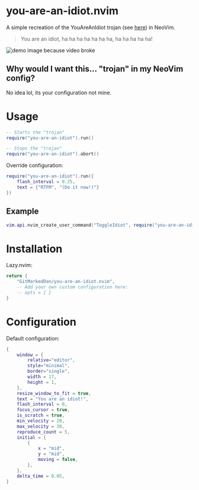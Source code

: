 # you-are-an-idiot.nvim
A simple recreation of the YouAreAnIdiot trojan (see [here](https://www.youtube.com/watch?v=ZcwxToKjJhE)) in NeoVim.
> You are an idiot, ha ha ha ha ha ha ha, ha ha ha ha ha!

![demo image because video broke](https://i.imgur.com/ErQHOry.png)

## Why would I want this... "trojan" in my NeoVim config?
No idea lol, its your configuration not mine.

# Usage

```lua
-- Starts the "trojan"
require("you-are-an-idiot").run()

-- Stops the "trojan"
require("you-are-an-idiot").abort()
```

Override configuration:
```lua
require("you-are-an-idiot").run({
    flash_interval = 0.25,
    text = {"RTFM", "(Do it now!)"}
})
```

## Example
```lua
vim.api.nvim_create_user_command("ToggleIdiot", require("you-are-an-idiot").toggle, {desc = "Toggles YouAreAnIdiot"})
```

# Installation

Lazy.nvim:
```lua
return {
    "GitMarkedDan/you-are-an-idiot.nvim",
    -- Add your own custom configuration here:
    -- opts = { }
}
```

# Configuration

Default configuration:
```lua
{
    window = {
        relative="editor",
        style="minimal",
        border="single",
        width = 17,
        height = 1,
    },
    resize_window_to_fit = true,
    text = "You are an idiot!",
    flash_interval = 0,
    focus_cursor = true,
    is_scratch = true,
    min_velocity = 20,
    max_velocity = 30,
    reproduce_count = 5,
    initial = {
        {
            x = "mid",
            y = "mid",
            moving = false,
        },
    },
    delta_time = 0.05,
}
```
